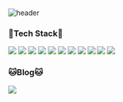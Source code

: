 ### 
![header](https://capsule-render.vercel.app/api?type=waving&color=auto&height=300&section=header&text=Keep%20Studying&fontSize=90)

### 🐶Tech Stack🐶

<div style='d-flex'>
<img src="https://img.shields.io/badge/HTML5-E34F26?style=flat-square&logo=HTML5&logoColor=black"/>
<img src="https://img.shields.io/badge/CSS3-1572B6?style=flat-square&logo=CSS3&logoColor=black"/>
<img src="https://img.shields.io/badge/JavaScript-F7DF1E?style=flat-square&logo=Javascript&logoColor=black"/>
<img src="https://img.shields.io/badge/ES6-F7DF1E?style=flat-square&logo=Javascript&logoColor=black"/>
<img src="https://img.shields.io/badge/Babel-F9DC3E?style=flat-square&logo=Babel&logoColor=black"/>
<img src="https://img.shields.io/badge/Webpack-8DD6F9?style=flat-square&logo=Webpack&logoColor=black"/>
<img src="https://img.shields.io/badge/React-61DAFB?style=flat-square&logo=React&logoColor=black"/>
<img src="https://img.shields.io/badge/Redux-764ABC?style=flat-square&logo=Redux&logoColor=black"/>
<img src="https://img.shields.io/badge/ReduxSaga-999999?style=flat-square&logo=Redux-Saga&logoColor=black"/>
<img src="https://img.shields.io/badge/MySQL-4479A1?style=flat-square&logo=MySQL&logoColor=black"/>
<img src="https://img.shields.io/badge/Docker-2496ED?style=flat-square&logo=Docker&logoColor=black"/>

 </div>

### 🐱Blog🐱
<a href="https://flex-developer.tistory.com" target="_blank"><img src="https://img.shields.io/badge/Tistory-white.svg?&style=for-the-badge"/></a>
